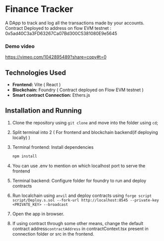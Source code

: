 # Finance Tracker
A DApp to track and log all the transactions made by your accounts.
Contract Deployed to address on flow EVM testnet : 0x5ad40C3a3FD63267Ca07Bd300C5381080E9e5645
### Demo video
https://vimeo.com/1042895489?share=copy#t=0


## Technologies Used
- **Frontend:** Vite ( React )
- **Blockchain:** Foundry ( Contract deployed on Flow EVM testnet )
- **Smart contract Connection:** Ethers.js


## Installation and Running

1. Clone the repository using ```git clone``` and move into the folder using ```cd```;

2. Split terminal into 2 ( For frontend and blockchain backend(if deploying locally) )
3. Terminal frontend: Install dependencies
   ```bash
   npm install
   ```
4. You can use .env to mention on which localhost port to serve the frontend

5. Terminal backend: Configure folder for foundry to run and deploy contracts

6. Run localchain using ```anvil``` and deploy contracts using ```forge script script/Deploy.s.sol --fork-url http://localhost:8545 --private-key <PRIVATE_KEY> --broadcast```

7. Open the app in browser.

8. If using contract through some other means, change the default contract address```contractAddress``` in contractContext.tsx present in connection folder or src in the frontend.
